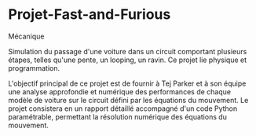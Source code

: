 # Projet-Fast-and-Furious
Mécanique

Simulation du passage d'une voiture dans un circuit comportant plusieurs étapes, telles qu'une pente, un looping, un ravin. Ce projet lie physique et programmation.

L'objectif principal de ce projet est de fournir à Tej Parker et à son équipe une analyse approfondie et numérique des performances de chaque modèle de voiture sur le circuit défini par les équations du mouvement. Le projet consistera en un rapport détaillé accompagné d'un code Python paramétrable, permettant la résolution numérique des équations du mouvement.
